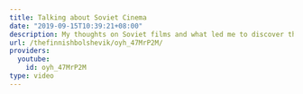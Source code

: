 ```yaml
---
title: Talking about Soviet Cinema
date: "2019-09-15T10:39:21+08:00"
description: My thoughts on Soviet films and what led me to discover these films
url: /thefinnishbolshevik/oyh_47MrP2M/
providers:
  youtube:
    id: oyh_47MrP2M
type: video
---
```

